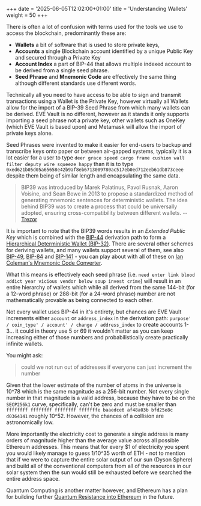 +++
date = '2025-06-05T12:02:00+01:00'
title = 'Understanding Wallets'
weight = 50
+++

There is often a lot of confusion with terms used for the tools we use to access the blockchain, predominantly these are:

- **Wallets** a bit of software that is used to store private keys,
- **Accounts** a single Blockchain account identified by a unique Public Key and secured through a Private Key
- **Account Index** a part of BIP-44 that allows multiple indexed account to be derived from a single seed phrase.
- **Seed Phrase** and **Mnemonic Code** are effectively the same thing although different standards use different words.

Technically all you need to have access to be able to sign and transmit transactions using a Wallet is the Private Key, however virtually all Wallets allow for the import of a BIP-39 Seed Phrase from which many wallets can be derived. EVE Vault is no different, however as it stands it only supports importing a seed phrase not a private key, other wallets such as OneKey (which EVE Vault is based upon) and Metamask will allow the import of private keys alone.

Seed Phrases were invented to make it easier for end-users to backup and transcribe keys onto paper or between air-gapped systems, typically it is a lot easier for a user to type `deer grace speed cargo frame cushion wall filter deputy wire squeeze happy` than it is to type `0xed621b05d05a65658e42b9af8eb6713009780ac517eb0ed712eeb61db873ceee` despite them being of similar length and encapsulating the same data.

> BIP39 was introduced by Marek Palatinus, Pavol Rusnak, Aaron Voisine, and Sean Bowe in 2013 to propose a standardized method of generating mnemonic sentences for deterministic wallets. The idea behind BIP39 was to create a process that could be universally adopted, ensuring cross-compatibility between different wallets.
> -- [Trezor](https://trezor.io/learn/advanced/what-is-bip39)

It is important to note that the BIP39 words results in an *Extended Public Key* which is combined with the [BIP-44](https://github.com/bitcoin/bips/blob/master/bip-0044.mediawiki) derivation path to form a [Hierarchical Deterministic Wallet (BIP-32)](https://github.com/bitcoin/bips/blob/master/bip-0032.mediawiki). There are several other schemes for deriving wallets, and many wallets support several of them, see also [BIP-49](https://github.com/bitcoin/bips/blob/master/bip-0049.mediawiki), [BIP-84](https://github.com/bitcoin/bips/blob/master/bip-0084.mediawiki) and [BIP-141](https://github.com/bitcoin/bips/blob/master/bip-0141.mediawiki) - you can play about with all of these on [Ian Coleman's Mnemonic Code Converter](https://iancoleman.io/bip39/).

What this means is effectively each seed phrase (i.e. `need enter link blood addict year vicious vendor below soup invest crime`) will result in an entire hierarchy of wallets which while all derived from the same 144-bit (for a 12-word phrase) or 288-bit (for a 24-word phrase) number are not mathematically provable as being connected to each other.

Not every wallet uses BIP-44 in it's entirety, but chances are EVE Vault increments either `account` or `address_index` in the derivation path: `purpose' / coin_type' / account' / change / address_index` to create accounts 1-3... it could in theory use 5 or 69 it wouldn't matter as you can keep increasing either of those numbers and probabilistically create practically infinite wallets.

You might ask:

> could we not run out of addresses if everyone can just increment the number

Given that the lower estimate of the number of atoms in the universe is 10^78 which is the same magnitude as a 256-bit number. Not every single number in that magnitude is a valid address, because they have to be on the `SECP256k1` curve, specifically, can't be zero and must be smaller than `ffffffff ffffffff ffffffff fffffffe baaedce6 af48a03b bfd25e8c d0364141` roughly 10^52. However, the chances of a collision are astronomically low.

More importantly the electricity cost to generate a single address is many orders of magnitude higher than the average value across all possible Ethereum addresses. This means that for every $1 of electricity you spent you would likely manage to guess 1/10^35 worth of ETH - not to mention that if we were to capture the entire solar output of our sun (Dyson Sphere) and build all of the conventional computers from all of the resources in our solar system then the sun would still be exhausted before we searched the entire address space.

Quantum Computing is another matter however, and Ethereum has a plan for building further [Quantum Resistance into Ethereum](https://ethereum.org/en/roadmap/future-proofing/) in the future.
